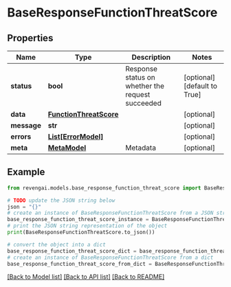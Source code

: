 # BaseResponseFunctionThreatScore


## Properties

Name | Type | Description | Notes
------------ | ------------- | ------------- | -------------
**status** | **bool** | Response status on whether the request succeeded | [optional] [default to True]
**data** | [**FunctionThreatScore**](FunctionThreatScore.md) |  | [optional] 
**message** | **str** |  | [optional] 
**errors** | [**List[ErrorModel]**](ErrorModel.md) |  | [optional] 
**meta** | [**MetaModel**](MetaModel.md) | Metadata | [optional] 

## Example

```python
from revengai.models.base_response_function_threat_score import BaseResponseFunctionThreatScore

# TODO update the JSON string below
json = "{}"
# create an instance of BaseResponseFunctionThreatScore from a JSON string
base_response_function_threat_score_instance = BaseResponseFunctionThreatScore.from_json(json)
# print the JSON string representation of the object
print(BaseResponseFunctionThreatScore.to_json())

# convert the object into a dict
base_response_function_threat_score_dict = base_response_function_threat_score_instance.to_dict()
# create an instance of BaseResponseFunctionThreatScore from a dict
base_response_function_threat_score_from_dict = BaseResponseFunctionThreatScore.from_dict(base_response_function_threat_score_dict)
```
[[Back to Model list]](../README.md#documentation-for-models) [[Back to API list]](../README.md#documentation-for-api-endpoints) [[Back to README]](../README.md)


